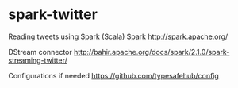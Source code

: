 # spark-twitter
Reading tweets using Spark (Scala)
Spark
http://spark.apache.org/

DStream connector
http://bahir.apache.org/docs/spark/2.1.0/spark-streaming-twitter/

Configurations if needed
https://github.com/typesafehub/config
